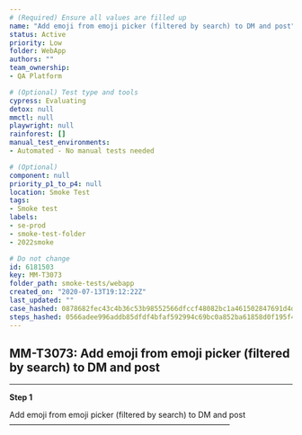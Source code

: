 ```yaml
---
# (Required) Ensure all values are filled up
name: "Add emoji from emoji picker (filtered by search) to DM and post"
status: Active
priority: Low
folder: WebApp
authors: ""
team_ownership: 
- QA Platform

# (Optional) Test type and tools
cypress: Evaluating
detox: null
mmctl: null
playwright: null
rainforest: []
manual_test_environments: 
- Automated - No manual tests needed

# (Optional)
component: null
priority_p1_to_p4: null
location: Smoke Test
tags: 
- Smoke test
labels: 
- se-prod
- smoke-test-folder
- 2022smoke

# Do not change
id: 6181503
key: MM-T3073
folder_path: smoke-tests/webapp
created_on: "2020-07-13T19:12:22Z"
last_updated: ""
case_hashed: 0878682fec43c4b36c53b98552566dfccf48082bc1a461502847691d4d2e9c404e4b4a638ec416c44e44a828fce32906
steps_hashed: 0566adee996addb85dfdf4bfaf592994c69bc0a852ba61858d0f195f4ef521012d04c3063db542d169609def174b58c8
---
```


## MM-T3073: Add emoji from emoji picker (filtered by search) to DM and post

---

**Step 1**

Add emoji from emoji picker (filtered by search) to DM and post\
————————————————————————————
